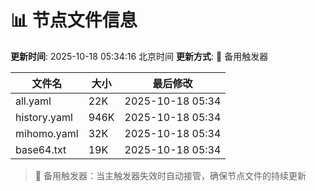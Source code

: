 # 📊 节点文件信息

**更新时间**: 2025-10-18 05:34:16 北京时间
**更新方式**: 🔄 备用触发器

| 文件名 | 大小 | 最后修改 |
|--------|------|----------|
| all.yaml | 22K | 2025-10-18 05:34 |
| history.yaml | 946K | 2025-10-18 05:34 |
| mihomo.yaml | 32K | 2025-10-18 05:34 |
| base64.txt | 19K | 2025-10-18 05:34 |

> 🔄 备用触发器：当主触发器失效时自动接管，确保节点文件的持续更新
